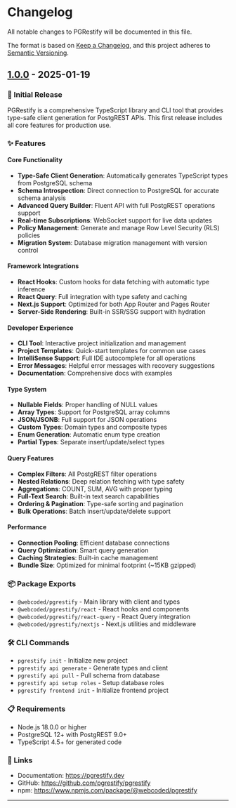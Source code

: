 # Changelog

All notable changes to PGRestify will be documented in this file.

The format is based on [Keep a Changelog](https://keepachangelog.com/en/1.0.0/),
and this project adheres to [Semantic Versioning](https://semver.org/spec/v2.0.0.html).

## [1.0.0] - 2025-01-19

### 🎉 Initial Release

PGRestify is a comprehensive TypeScript library and CLI tool that provides type-safe client generation for PostgREST APIs. This first release includes all core features for production use.

### ✨ Features

#### Core Functionality
- **Type-Safe Client Generation**: Automatically generates TypeScript types from PostgreSQL schema
- **Schema Introspection**: Direct connection to PostgreSQL for accurate schema analysis
- **Advanced Query Builder**: Fluent API with full PostgREST operations support
- **Real-time Subscriptions**: WebSocket support for live data updates
- **Policy Management**: Generate and manage Row Level Security (RLS) policies
- **Migration System**: Database migration management with version control

#### Framework Integrations
- **React Hooks**: Custom hooks for data fetching with automatic type inference
- **React Query**: Full integration with type safety and caching
- **Next.js Support**: Optimized for both App Router and Pages Router
- **Server-Side Rendering**: Built-in SSR/SSG support with hydration

#### Developer Experience
- **CLI Tool**: Interactive project initialization and management
- **Project Templates**: Quick-start templates for common use cases
- **IntelliSense Support**: Full IDE autocomplete for all operations
- **Error Messages**: Helpful error messages with recovery suggestions
- **Documentation**: Comprehensive docs with examples

#### Type System
- **Nullable Fields**: Proper handling of NULL values
- **Array Types**: Support for PostgreSQL array columns
- **JSON/JSONB**: Full support for JSON operations
- **Custom Types**: Domain types and composite types
- **Enum Generation**: Automatic enum type creation
- **Partial Types**: Separate insert/update/select types

#### Query Features
- **Complex Filters**: All PostgREST filter operations
- **Nested Relations**: Deep relation fetching with type safety
- **Aggregations**: COUNT, SUM, AVG with proper typing
- **Full-Text Search**: Built-in text search capabilities
- **Ordering & Pagination**: Type-safe sorting and pagination
- **Bulk Operations**: Batch insert/update/delete support

#### Performance
- **Connection Pooling**: Efficient database connections
- **Query Optimization**: Smart query generation
- **Caching Strategies**: Built-in cache management
- **Bundle Size**: Optimized for minimal footprint (~15KB gzipped)

### 📦 Package Exports

- `@webcoded/pgrestify` - Main library with client and types
- `@webcoded/pgrestify/react` - React hooks and components
- `@webcoded/pgrestify/react-query` - React Query integration
- `@webcoded/pgrestify/nextjs` - Next.js utilities and middleware

### 🛠️ CLI Commands

- `pgrestify init` - Initialize new project
- `pgrestify api generate` - Generate types and client
- `pgrestify api pull` - Pull schema from database
- `pgrestify api setup roles` - Setup database roles
- `pgrestify frontend init` - Initialize frontend project

### 📋 Requirements

- Node.js 18.0.0 or higher
- PostgreSQL 12+ with PostgREST 9.0+
- TypeScript 4.5+ for generated code

### 🔗 Links

- Documentation: https://pgrestify.dev
- GitHub: https://github.com/pgrestify/pgrestify
- npm: https://www.npmjs.com/package/@webcoded/pgrestify

---

[1.0.0]: https://github.com/pgrestify/pgrestify/releases/tag/v1.0.0
